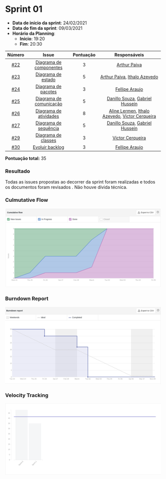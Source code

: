 # Sprint 01

- **Data de início da sprint**: 24/02/2021
- **Data do fim da sprint**: 09/03/2021
- **Horário da Planning**:
  - **Início**: 19:20
  - **Fim**: 20:30

|                                   Número                                   |                                Issue                                 | Pontuação |                                                                       Responsáveis                                                                       |
| :------------------------------------------------------------------------: | :------------------------------------------------------------------: | :-------: | :------------------------------------------------------------------------------------------------------------------------------------------------------: |
| [#22](https://github.com/UnBArqDsw2020-2/2020.2_G3_ProjetoHigia/issues/22) |  [Diagrama de componentes](../04-diagramasUML/diagramaAtividade.md)  |     3     |                                                     [Arthur Paiva](https://github.com/ArthurPaivaT)                                                      |
| [#23](https://github.com/UnBArqDsw2020-2/2020.2_G3_ProjetoHigia/issues/23) |      [Diagrama de estado](../04-diagramasUML/diagramaEstado.md)      |     5     |                           [Arthur Paiva](https://github.com/ArthurPaivaT), [Ithalo Azevedo](https://github.com/ithaloazevedo)                            |
| [#24](https://github.com/UnBArqDsw2020-2/2020.2_G3_ProjetoHigia/issues/24) |     [Diagrama de pacotes](../04-diagramasUML/diagramaPacote.md)      |     3     |                                                   [Fellipe Araujo](https://github.com/fellipe-araujo)                                                    |
| [#25](https://github.com/UnBArqDsw2020-2/2020.2_G3_ProjetoHigia/issues/25) | [Diagrama de comunicação](../04-diagramasUML/diagramaComunicacao.md) |     5     |                           [Danillo Souza](https://github.com/DanilloGS), [Gabriel Hussein](https://github.com/GabrielHussein)                            |
| [#26](https://github.com/UnBArqDsw2020-2/2020.2_G3_ProjetoHigia/issues/26) |  [Diagrama de atividades](../04-diagramasUML/diagramaAtividade.md)   |     8     | [Aline Lermen](https://github.com/AlineLermen), [Ithalo Azevedo](https://github.com/ithaloazevedo), [Victor Cerqueira](https://github.com/VictorAmaralC) |
| [#27](https://github.com/UnBArqDsw2020-2/2020.2_G3_ProjetoHigia/issues/27) |   [Diagrama de sequência](../04-diagramasUML/diagramaSequencia.md)   |     5     |                           [Danillo Souza](https://github.com/DanilloGS), [Gabriel Hussein](https://github.com/GabrielHussein)                            |
| [#29](https://github.com/UnBArqDsw2020-2/2020.2_G3_ProjetoHigia/issues/29) |     [Diagrama de classes](../04-diagramasUML/diagramaClasse.md)      |     3     |                                                   [Victor Cerqueira](https://github.com/VictorAmaralC)                                                   |
| [#30](https://github.com/UnBArqDsw2020-2/2020.2_G3_ProjetoHigia/issues/30) |       [Evoluir backlog](../02-requisitos/modelagem/backlog.md)       |     3     |                                                   [Fellipe Araujo](https://github.com/fellipe-araujo)                                                    |

**Pontuação total:** 35

### Resultado

Todas as issues propostas ao decorrer da sprint foram realizadas e todos os documentos foram revisados . Não houve dívida técnica.
### Culmutative Flow

![culmutativeFlow01](../assets/images/00-sprint/culmutativeFlow/culmutativeFlow01.png)

### Burndown Report

![burndown01](../assets/images/00-sprint/burndown/burndown01.png)

### Velocity Tracking

![velocity01](../assets/images/00-sprint/velocity/velocity01.png)
